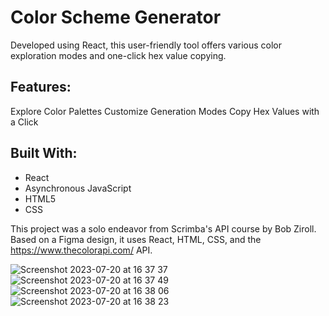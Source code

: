 # Color Scheme Generator

Developed using React, this user-friendly tool offers various color exploration modes and one-click hex value copying.

## Features:

Explore Color Palettes
Customize Generation Modes
Copy Hex Values with a Click

## Built With:
- React 
- Asynchronous JavaScript
- HTML5
- CSS

This project was a solo endeavor from Scrimba's API course by Bob Ziroll. Based on a Figma design, it uses React, HTML, CSS, and the https://www.thecolorapi.com/ API.


![Screenshot 2023-07-20 at 16 37 37](https://github.com/bukke101/color-scheme-generator-React/assets/64977921/65fb3984-193f-4848-bdac-321773e7c6e3)
![Screenshot 2023-07-20 at 16 37 49](https://github.com/bukke101/color-scheme-generator-React/assets/64977921/2eae8033-976c-4b70-a3b3-86f5d19c7327)
![Screenshot 2023-07-20 at 16 38 06](https://github.com/bukke101/color-scheme-generator-React/assets/64977921/74dd97a5-5334-419d-bb59-f081b5601759)
![Screenshot 2023-07-20 at 16 38 23](https://github.com/bukke101/color-scheme-generator-React/assets/64977921/e6c7318a-290c-4506-a462-6065c1a70203)
